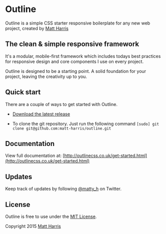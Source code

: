 # Outline
Outline is a simple CSS starter responsive boilerplate for any new web project, created by [Matt Harris](https://twitter.com/matty_h)

## The clean & simple responsive framework

It's a modular, mobile-first framework which includes todays best practices for responsive design and core components I use on every project.

Outline is designed to be a starting point. A solid foundation for your project, leaving the creativity up to you.

## Quick start

There are a couple of ways to get started with Outline.

- [Download the latest release](https://github.com/matt-harris/outline/archive/master.zip)

- To clone the git repository. Just run the following command `[sudo] git clone git@github.com:matt-harris/outline.git`

## Documentation

View full documentation at: [http://outlinecss.co.uk/get-started.html](http://outlinecss.co.uk/get-started.html)

## Updates

Keep track of updates by following [@matty_h](https://twitter.com/matty_h) on Twitter.

## License

Outline is free to use under the [MIT License](LICENSE).

Copyright 2015 [Matt Harris](http://www.matt-harris.net)
